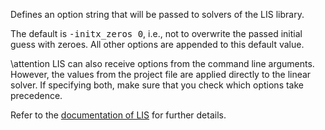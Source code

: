 Defines an option string that will be passed to solvers of the LIS library.

The default is <tt>-initx_zeros 0</tt>, i.e., not to overwrite the passed initial
guess with zeroes. All other options are appended to this default value.

\attention
LIS can also receive options from the command line arguments. However, the values
from the project file are applied directly to the linear solver. If specifying both,
make sure that you check which options take precedence.

Refer to the [documentation of LIS](http://www.ssisc.org/lis/index.en.html) for further details.
